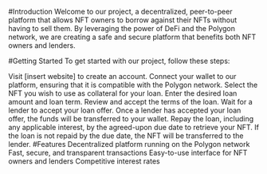 #Introduction
Welcome to our project, a decentralized, peer-to-peer platform that allows NFT owners to borrow against their NFTs without having to sell them. By leveraging the power of DeFi and the Polygon network, we are creating a safe and secure platform that benefits both NFT owners and lenders.

#Getting Started
To get started with our project, follow these steps:

Visit [insert website] to create an account.
Connect your wallet to our platform, ensuring that it is compatible with the Polygon network.
Select the NFT you wish to use as collateral for your loan.
Enter the desired loan amount and loan term.
Review and accept the terms of the loan.
Wait for a lender to accept your loan offer.
Once a lender has accepted your loan offer, the funds will be transferred to your wallet.
Repay the loan, including any applicable interest, by the agreed-upon due date to retrieve your NFT.
If the loan is not repaid by the due date, the NFT will be transferred to the lender.
#Features
Decentralized platform running on the Polygon network
Fast, secure, and transparent transactions
Easy-to-use interface for NFT owners and lenders
Competitive interest rates
